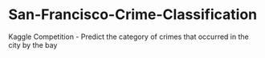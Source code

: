 # San-Francisco-Crime-Classification
Kaggle Competition - Predict the category of crimes that occurred in the city by the bay
